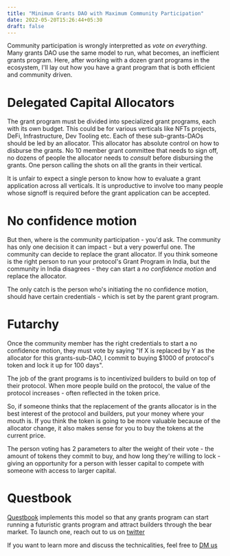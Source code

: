 ```yaml
---
title: "Minimum Grants DAO with Maximum Community Participation"
date: 2022-05-20T15:26:44+05:30
draft: false
---
```


Community participation is wrongly interpretted as _vote on everything_. Many grants DAO use the same model to run, what becomes, an inefficient grants program. Here, after working with a dozen grant programs in the ecosystem, I'll lay out how you have a grant program that is both efficient and community driven. 

# Delegated Capital Allocators
The grant program must be divided into specialized grant programs, each with its own budget. This could be for various verticals like NFTs projects, DeFi, Infrastructure, Dev Tooling etc. Each of these sub-grants-DAOs should be led by an allocator. This allocator has absolute control on how to disburse the grants. No 10 member grant committee that needs to sign off, no dozens of people the allocator needs to _consult_ before disbursing the grants. One person calling the shots on all the grants in their vertical.

It is unfair to expect a single person to know how to evaluate a grant application across all verticals. It is unproductive to involve too many people whose signoff is required before the grant application can be accepted. 

# No confidence motion
But then, where is the community participation - you'd ask. The community has only one decision it can impact - but a very powerful one. The community can decide to replace the grant allocator. If you think someone is the right person to run your protocol's Grant Program in India, but the community in India disagrees - they can start a _no confidence motion_ and replace the allocator. 

The only catch is the person who's initiating the no confidence motion, should have certain credentials - which is set by the parent grant program.

# Futarchy
Once the community member has the right credentials to start a no confidence motion, they must vote by saying "If X is replaced by Y as the allocator for this grants-sub-DAO, I commit to buying $1000 of protocol's token and lock it up for 100 days". 

The job of the grant programs is to incentivized builders to build on top of their protocol. When more people build on the protocol, the value of the protocol increases - often reflected in the token price. 

So, if someone thinks that the replacement of the grants allocator is in the best interest of the protocol and builders, put your money where your mouth is. If you think the token is going to be more valuable because of the allocator change, it also makes sense for you to buy the tokens at the current price. 

The person voting has 2 parameters to alter the weight of their vote - the amount of tokens they commit to buy, and how long they're willing to lock - giving an opportunity for a person with lesser capital to compete with someone with access to larger capital. 

# Questbook
[Questbook](https://questbook.xyz) implements this model so that any grants program can start running a futuristic grants program and attract builders through the bear market. To launch one, reach out to us on [twitter](https://twitter.com/madhavanmalolan)

If you want to learn more and discuss the technicalities, feel free to [DM us](https://twitter.com/madhavanmalolan)



